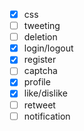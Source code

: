 - [x] css
- [ ] tweeting
- [ ] deletion
- [x] login/logout
- [x] register
- [ ] captcha
- [x] profile
- [x] like/dislike
- [ ] retweet
- [ ] notification
